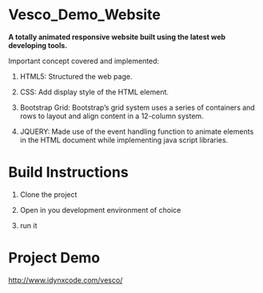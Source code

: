 <h1>Vesco_Demo_Website</h1>

 
**A totally animated responsive website built using the latest web developing tools.**
 
Important concept covered and implemented:

1. HTML5: Structured the web page. 

2. CSS: Add display style of the HTML element.


3. Bootstrap Grid: Bootstrap’s grid system uses a series of containers and rows to layout and align content in a 12-column system.

4. JQUERY: Made use of the event handling function to animate elements in the HTML document while implementing java script libraries.  

<h1>Build Instructions</h1>

1. Clone the project

2. Open in you development environment of choice

3. run it

<h1>Project Demo</h1>

http://www.idynxcode.com/vesco/
